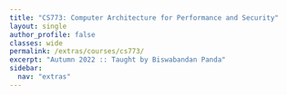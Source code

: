```yaml
---
title: "CS773: Computer Architecture for Performance and Security"
layout: single
author_profile: false
classes: wide
permalink: /extras/courses/cs773/
excerpt: "Autumn 2022 :: Taught by Biswabandan Panda"
sidebar:
  nav: "extras"
---
```


